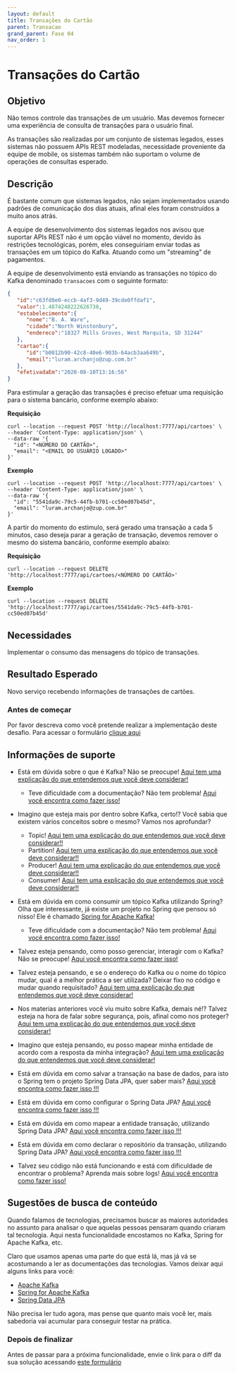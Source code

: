 ```yaml
---
layout: default
title: Transações do Cartão 
parent: Transacao 
grand_parent: Fase 04
nav_order: 1 
---
```

# Transações do Cartão

## Objetivo

Não temos controle das transações de um usuário. Mas devemos fornecer uma experiência de consulta de transações para o 
usuário final.

As transações são realizadas por um conjunto de sistemas legados, esses sistemas não possuem APIs REST modeladas, 
necessidade proveniente da equipe de mobile, os sistemas também não suportam o volume de operações de consultas esperado.

## Descrição

É bastante comum que sistemas legados, não sejam implementados usando padrões de comunicação dos dias atuais, afinal 
eles foram construídos a muito anos atrás.

A equipe de desenvolvimento dos sistemas legados nos avisou que suportar APIs REST não é um opção viável no momento, 
devido às restrições tecnológicas, porém, eles conseguiriam enviar todas as transações em um tópico do Kafka. Atuando 
como um "streaming" de pagamentos.

A equipe de desenvolvimento está enviando as transações no tópico do Kafka denominado `transacoes` com o seguinte formato:
                                                                                                   
```json
{
   "id":"c63fd0e0-eccb-4af3-9d49-39cde0ffdaf1",
   "valor":1.4874248222626738,
   "estabelecimento":{
      "nome":"B. A. Ware",
      "cidade":"North Winstonbury",
      "endereco":"18327 Mills Groves, West Marquita, SD 31244"
   },
   "cartao":{
      "id":"b0012b90-42c8-40e6-903b-64acb3aa649b",
      "email":"luram.archanjo@zup.com.br"
   },
   "efetivadaEm":"2020-08-10T13:16:56"
}
```

Para estimular a geração das transações é preciso efetuar uma requisição para o sistema bancário, conforme exemplo abaixo:

**Requisição**

```shell script
curl --location --request POST 'http://localhost:7777/api/cartoes' \
--header 'Content-Type: application/json' \
--data-raw '{
  "id": "<NÚMERO DO CARTÃO>",
  "email": "<EMAIL DO USUÁRIO LOGADO>"
}'
```

**Exemplo**

```shell script
curl --location --request POST 'http://localhost:7777/api/cartoes' \
--header 'Content-Type: application/json' \
--data-raw '{
  "id": "5541da9c-79c5-44fb-b701-cc50ed07b45d",
  "email": "luram.archanjo@zup.com.br"
}'
```

A partir do momento do estimulo, será gerado uma transação a cada 5 minutos, caso deseja parar a geração de transação, 
devemos remover o mesmo do sistema bancário, conforme exemplo abaixo:

**Requisição**

```shell script
curl --location --request DELETE 'http://localhost:7777/api/cartoes/<NÚMERO DO CARTÃO>'
```

**Exemplo**

```shell script
curl --location --request DELETE 'http://localhost:7777/api/cartoes/5541da9c-79c5-44fb-b701-cc50ed07b45d'
```

## Necessidades

Implementar o consumo das mensagens do tópico de transações.

## Resultado Esperado

Novo serviço recebendo informações de transações de cartões.

### Antes de começar

Por favor descreva como você pretende realizar a implementação deste desafio. Para acessar o formulário [clique aqui](https://forms.gle/Ert8WFBBv9pvHYVH7)

## Informações de suporte

* Está em dúvida sobre o que é Kafka? Não se preocupe! [Aqui tem uma explicação do que entendemos que você deve considerar!](https://kafka.apache.org/intro)

    * Teve dificuldade com a documentação? Não tem problema! [Aqui você encontra como fazer isso!](../../informacao_procedural/kafka.md)
    
* Imagino que esteja mais por dentro sobre Kafka, certo!? Você sabia que existem vários conceitos sobre o mesmo? Vamos nos aprofundar?

    * Topic! [Aqui tem uma explicação do que entendemos que você deve considerar!!](../../informacao_suporte/kafka-topic.md)
    * Partition! [Aqui tem uma explicação do que entendemos que você deve considerar!!](../../informacao_suporte/kafka-partition.md)
    * Producer! [Aqui tem uma explicação do que entendemos que você deve considerar!!](../../informacao_suporte/kafka-producer.md)
    * Consumer! [Aqui tem uma explicação do que entendemos que você deve considerar!!](../../informacao_suporte/kafka-consumer.md)

* Está em dúvida em como consumir um tópico Kafka utilizando Spring? Olha que interessante, já existe um projeto no 
Spring que pensou só nisso! Ele é chamado [Spring for Apache Kafka!](https://spring.io/projects/spring-cloud-stream)

    * Teve dificuldade com a documentação? Não tem problema! [Aqui você encontra como fazer isso!](../../informacao_suporte/kafka-configuration.md)

* Talvez esteja pensando, como posso gerenciar, interagir com o Kafka? Não se preocupe! [Aqui você encontra como fazer isso!](https://www.conduktor.io/)

* Talvez esteja pensando, e se o endereço do Kafka ou o nome do tópico mudar, qual é a melhor prática a ser utilizada? 
Deixar fixo no código e mudar quando requisitado? [Aqui tem uma explicação do que entendemos que você deve considerar!](../../informacao_procedural/twelve-factor-config.md)

* Nos materias anteriores você viu muito sobre Kafka, demais né!? Talvez esteja na hora de falar sobre segurança, pois, 
afinal como nos proteger? [Aqui tem uma explicação do que entendemos que você deve considerar!](https://kafka.apache.org/documentation/#security)

* Imagino que esteja pensando, eu posso mapear minha entidade de acordo com a resposta da minha integração? [Aqui tem uma explicação do que entendemos que você deve considerar!](../../informacao_suporte/protegemos-as-bordas-integraçoes.md)

* Está em dúvida em como salvar a transação na base de dados, para isto o Spring tem o projeto Spring Data JPA, quer saber mais? [Aqui você encontra como fazer isso !!!](../../informacao_suporte/spring-data.md)

* Está em dúvida em como configurar o Spring Data JPA? [Aqui você encontra como fazer isso !!!](../../informacao_suporte/spring-data-configuration.md)

* Está em dúvida em como mapear a entidade transação, utilizando Spring Data JPA? [Aqui você encontra como fazer isso !!!](../../informacao_suporte/spring-data-entity.md)

* Está em dúvida em como declarar o repositório da transação, utilizando Spring Data JPA? [Aqui você encontra como fazer isso !!!](../../informacao_suporte/spring-data-repository.md)

* Talvez seu código não está funcionando e está com dificuldade de encontrar o problema? Aprenda mais sobre logs! [Aqui você encontra como fazer isso!](../../informacao_suporte/spring-logging.md)

## Sugestões de busca de conteúdo

Quando falamos de tecnologias, precisamos buscar as maiores autoridades no assunto para analisar o que aquelas pessoas 
pensaram quando criaram tal tecnologia. Aqui nesta funcionalidade encostamos no Kafka, Spring for Apache Kafka, etc. 

Claro que usamos apenas uma parte do que está lá, mas já vá se acostumando a ler as documentações das tecnologias. 
Vamos deixar aqui alguns links para você:

* [Apache Kafka](https://kafka.apache.org/)
* [Spring for Apache Kafka](https://spring.io/projects/spring-kafka)
* [Spring Data JPA](https://spring.io/projects/spring-data-jpa)

Não precisa ler tudo agora, mas pense que quanto mais você ler, mais sabedoria vai acumular para conseguir testar na prática.

### Depois de finalizar

Antes de passar para a próxima funcionalidade, envie o link para o diff da sua solução acessando [este formulário](https://forms.gle/PJvHYx9KSC6UzfNu9)
